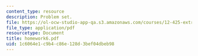 ```yaml
---
content_type: resource
description: Problem set.
file: https://ol-ocw-studio-app-qa.s3.amazonaws.com/courses/12-425-extrasolar-planets-physics-and-detection-techniques-fall-2007/1c6064e1c9b4c86e128d3bef04dbeb98_homework6.pdf
file_type: application/pdf
resourcetype: Document
title: homework6.pdf
uid: 1c6064e1-c9b4-c86e-128d-3bef04dbeb98
---
```

